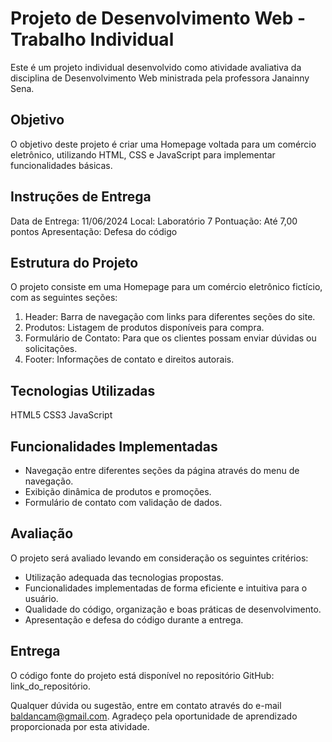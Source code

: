 # Projeto de Desenvolvimento Web - Trabalho Individual

Este é um projeto individual desenvolvido como atividade avaliativa da disciplina de Desenvolvimento Web ministrada pela professora Janainny Sena.

## Objetivo

O objetivo deste projeto é criar uma Homepage voltada para um comércio eletrônico, utilizando HTML, CSS e JavaScript para implementar funcionalidades básicas.

## Instruções de Entrega

Data de Entrega: 11/06/2024
Local: Laboratório 7
Pontuação: Até 7,00 pontos
Apresentação: Defesa do código

## Estrutura do Projeto

O projeto consiste em uma Homepage para um comércio eletrônico fictício, com as seguintes seções:

1. Header: Barra de navegação com links para diferentes seções do site.
2. Produtos: Listagem de produtos disponíveis para compra.
3. Formulário de Contato: Para que os clientes possam enviar dúvidas ou solicitações.
4. Footer: Informações de contato e direitos autorais.
   
## Tecnologias Utilizadas

HTML5
CSS3
JavaScript

## Funcionalidades Implementadas

- Navegação entre diferentes seções da página através do menu de navegação.
- Exibição dinâmica de produtos e promoções.
- Formulário de contato com validação de dados.

## Avaliação

O projeto será avaliado levando em consideração os seguintes critérios:

- Utilização adequada das tecnologias propostas.
- Funcionalidades implementadas de forma eficiente e intuitiva para o usuário.
- Qualidade do código, organização e boas práticas de desenvolvimento.
- Apresentação e defesa do código durante a entrega.
  
## Entrega

O código fonte do projeto está disponível no repositório GitHub: link_do_repositório.

Qualquer dúvida ou sugestão, entre em contato através do e-mail baldancam@gmail.com. Agradeço pela oportunidade de aprendizado proporcionada por esta atividade.
